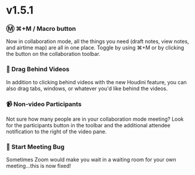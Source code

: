 # v1.5.1

### Ⓜ️ ⌘+M / Macro button
Now in collaboration mode, all the things you need (draft notes, view notes, and airtime map) are all in one place. Toggle by using ⌘+M or by clicking the button on the collaboration toolbar.

### 📁 Drag Behind Videos
In addition to clicking behind videos with the new Houdini feature, you can also drag tabs, windows, or whatever you'd like behind the videos.

### 📹 Non-video Participants
Not sure how many people are in your collaboration mode meeting? Look for the participants button in the toolbar and the additional attendee notification to the right of the video pane.

### 🐛 Start Meeting Bug
Sometimes Zoom would make you wait in a waiting room for your own meeting...this is now fixed!
